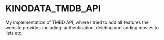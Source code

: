 # KINODATA_TMDB_API

My implementation of TMBD API, where I tried to add all features the website provides including: authentication, deleting and adding movies to lists etc.
